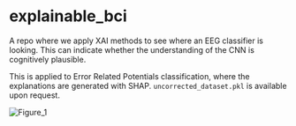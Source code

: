 # explainable_bci
A repo where we apply XAI methods to see where an EEG classifier is looking. This can indicate whether the understanding of the CNN is cognitively plausible.

This is applied to Error Related Potentials classification, where the explanations are generated with SHAP.
`uncorrected_dataset.pkl` is available upon request. 

![Figure_1](https://github.com/user-attachments/assets/2ec12154-fb8e-47be-824d-24a420527284)
